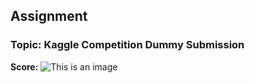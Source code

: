 ## Assignment

### Topic: Kaggle Competition Dummy Submission

**Score:**
![This is an image](/Img01.jpg)
